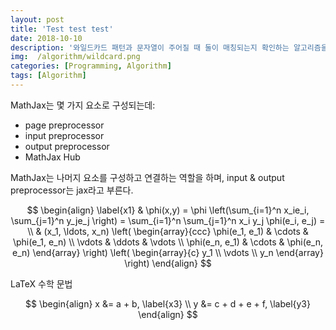 ```yaml
---
layout: post
title: 'Test test test'
date: 2018-10-10
description: '와일드카드 패턴과 문자열이 주어질 때 둘이 매칭되는지 확인하는 알고리즘을 짜보자!'
img:  /algorithm/wildcard.png
categories: [Programming, Algorithm]
tags: [Algorithm]
---
```


MathJax는 몇 가지 요소로 구성되는데:
  * page preprocessor
  * input preprocessor
  * output preprocessor
  * MathJax Hub
  
MathJax는 나머지 요소를 구성하고 연결하는 역할을 하며, input & output preprocessor는 jax라고 부른다.      

$$
\begin{align} \label{x1}
  & \phi(x,y) = \phi \left(\sum_{i=1}^n x_ie_i, \sum_{j=1}^n y_je_j \right)
  = \sum_{i=1}^n \sum_{j=1}^n x_i y_j \phi(e_i, e_j) = \\
  & (x_1, \ldots, x_n) \left( \begin{array}{ccc}
      \phi(e_1, e_1) & \cdots & \phi(e_1, e_n) \\
      \vdots & \ddots & \vdots \\
      \phi(e_n, e_1) & \cdots & \phi(e_n, e_n)
    \end{array} \right)
  \left( \begin{array}{c}
      y_1 \\
      \vdots \\
      y_n
    \end{array} \right)
\end{align}
$$


LaTeX 수학 문법


$$ 
\begin{align}
x &= a + b, \label{x3} \\
y &= c + d + e + f, \label{y3}
\end{align}
$$
